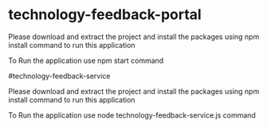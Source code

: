 # technology-feedback-portal
Please download and extract the project and install the packages using npm install command to run this application

To Run the application use npm start command

#technology-feedback-service

Please download and extract the project and install the packages using npm install command to run this application

To Run the application use node technology-feedback-service.js command
